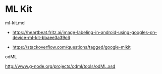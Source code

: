 # ML Kit

ml-kit.md

*   https://heartbeat.fritz.ai/image-labeling-in-android-using-googles-on-device-ml-kit-bbaee3a39c6



*   https://stackoverflow.com/questions/tagged/google-mlkit

odML

http://www.g-node.org/projects/odml/tools/odML.xsd